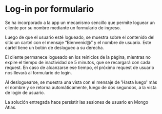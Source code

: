 # Log-in por formulario

Se ha incorporado a la app un mecanismo sencillo que permite loguear un cliente por su nombre mediante un formulario de ingreso.

Luego de que el usuario esté logueado, se muestra sobre el contenido del sitio un cartel con el mensaje “Bienvenid@” y el nombre de usuario. Este cartel tiene un botón de deslogueo a su derecha.

El cliente permanece logueado en los reinicios de la página, mientras no expire el tiempo de inactividad de 5 minutos, que se recargará con cada request. En caso de alcanzarse ese tiempo, el próximo request de usuario nos llevará al formulario de login.

Al desloguearse, se muestra una vista con el mensaje de 'Hasta luego' más el nombre y se retorna automáticamente, luego de dos segundos, a la vista de login de usuario.

La solución entregada hace persistir las sesiones de usuario en Mongo Atlas.
